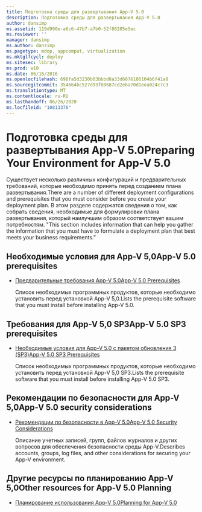 ```yaml
---
title: Подготовка среды для развертывания App-V 5.0
description: Подготовка среды для развертывания App-V 5.0
author: dansimp
ms.assetid: 119d990e-a6c6-47b7-a7b0-52f88205e5ec
ms.reviewer: ''
manager: dansimp
ms.author: dansimp
ms.pagetype: mdop, appcompat, virtualization
ms.mktglfcycl: deploy
ms.sitesec: library
ms.prod: w10
ms.date: 06/16/2016
ms.openlocfilehash: 698fa5d3230b03bbbd8a33d6876186104b6f41a8
ms.sourcegitcommit: 354664bc527d93f80687cd2eba70d1eea024c7c3
ms.translationtype: MT
ms.contentlocale: ru-RU
ms.lasthandoff: 06/26/2020
ms.locfileid: "10813376"
---
```

# <span data-ttu-id="87699-103">Подготовка среды для развертывания App-V 5.0</span><span class="sxs-lookup"><span data-stu-id="87699-103">Preparing Your Environment for App-V 5.0</span></span>


<span data-ttu-id="87699-104">Существует несколько различных конфигураций и предварительных требований, которые необходимо принять перед созданием плана развертывания.</span><span class="sxs-lookup"><span data-stu-id="87699-104">There are a number of different deployment configurations and prerequisites that you must consider before you create your deployment plan.</span></span> <span data-ttu-id="87699-105">В этом разделе содержатся сведения о том, как собрать сведения, необходимые для формулировки плана развертывания, который наилучшим образом соответствует вашим потребностям. "</span><span class="sxs-lookup"><span data-stu-id="87699-105">This section includes information that can help you gather the information that you must have to formulate a deployment plan that best meets your business requirements.”</span></span>

## <span data-ttu-id="87699-106">Необходимые условия для App-V 5,0</span><span class="sxs-lookup"><span data-stu-id="87699-106">App-V 5.0 prerequisites</span></span>


-   [<span data-ttu-id="87699-107">Предварительные требования App-V 5.0</span><span class="sxs-lookup"><span data-stu-id="87699-107">App-V 5.0 Prerequisites</span></span>](app-v-50-prerequisites.md)

    <span data-ttu-id="87699-108">Список необходимых программных продуктов, которые необходимо установить перед установкой App-V 5,0.</span><span class="sxs-lookup"><span data-stu-id="87699-108">Lists the prerequisite software that you must install before installing App-V 5.0.</span></span>

## <span data-ttu-id="87699-109">Требования для App-V 5,0 SP3</span><span class="sxs-lookup"><span data-stu-id="87699-109">App-V 5.0 SP3 prerequisites</span></span>


-   [<span data-ttu-id="87699-110">Необходимые условия для App-V 5.0 с пакетом обновления 3 (SP3)</span><span class="sxs-lookup"><span data-stu-id="87699-110">App-V 5.0 SP3 Prerequisites</span></span>](app-v-50-sp3-prerequisites.md)

    <span data-ttu-id="87699-111">Список необходимых программных продуктов, которые необходимо установить перед установкой App-V 5,0 SP3.</span><span class="sxs-lookup"><span data-stu-id="87699-111">Lists the prerequisite software that you must install before installing App-V 5.0 SP3.</span></span>

## <span data-ttu-id="87699-112">Рекомендации по безопасности для App-V 5,0</span><span class="sxs-lookup"><span data-stu-id="87699-112">App-V 5.0 security considerations</span></span>


-   [<span data-ttu-id="87699-113">Рекомендации по безопасности в App-V 5.0</span><span class="sxs-lookup"><span data-stu-id="87699-113">App-V 5.0 Security Considerations</span></span>](app-v-50-security-considerations.md)

    <span data-ttu-id="87699-114">Описание учетных записей, групп, файлов журналов и других вопросов для обеспечения безопасности среды App-V.</span><span class="sxs-lookup"><span data-stu-id="87699-114">Describes accounts, groups, log files, and other considerations for securing your App-V environment.</span></span>






## <a href="" id="other-resources-for-app-v-5-0-planning-"></a><span data-ttu-id="87699-115">Другие ресурсы по планированию App-V 5,0</span><span class="sxs-lookup"><span data-stu-id="87699-115">Other resources for App-V 5.0 Planning</span></span>


-   [<span data-ttu-id="87699-116">Планирование использования App-V 5.0</span><span class="sxs-lookup"><span data-stu-id="87699-116">Planning for App-V 5.0</span></span>](planning-for-app-v-50-rc.md)

 

 





